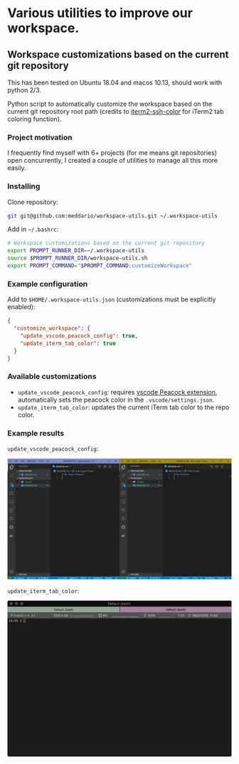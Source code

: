 # Various utilities to improve our workspace.

## Workspace customizations based on the current git repository

This has been tested on Ubuntu 18.04 and macos 10.13, should work with python 2/3.

Python script to automatically customize the workspace based on the current git repository root path (credits to [iterm2-ssh-color](https://nvbn.github.io/2017/10/11/iterm2-ssh-color/) for iTerm2 tab coloring function).

### Project motivation

I frequently find myself with 6+ projects (for me means git repositories) open concurrently, I created a couple of utilities to manage all this more easily.

### Installing

Clone repository:

```sh
git git@github.com:meddario/workspace-utils.git ~/.workspace-utils
```

Add in `~/.bashrc`:

```bash
# Workspace customizations based on the current git repository
export PROMPT_RUNNER_DIR=~/.workspace-utils
source $PROMPT_RUNNER_DIR/workspace-utils.sh
export PROMPT_COMMAND="$PROMPT_COMMAND;customizeWorkspace"

```

### Example configuration

Add to `$HOME/.workspace-utils.json` (customizations must be explicitly enabled):

```json
{
  "customize_workspace": {
    "update_vscode_peacock_config": true,
    "update_iterm_tab_color": true
  }
}
```

### Available customizations

* `update_vscode_peacock_config`: requires [vscode Peacock extension](https://marketplace.visualstudio.com/items?itemName=johnpapa.vscode-peacock), automatically sets the peacock color in the `.vscode/settings.json`.
* `update_iterm_tab_color`: updates the current iTerm tab color to the repo color.

### Example results

`update_vscode_peacock_config`:

![Sample projects](images/projects.png)

`update_iterm_tab_color`:

![Sample tabs](images/tab-colors.png)
